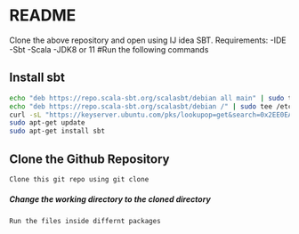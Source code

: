 # README
Clone the above repository and open using IJ idea SBT.
Requirements:
-IDE
-Sbt
-Scala
-JDK8 or 11
#Run the following commands

## Install sbt
```bash
echo "deb https://repo.scala-sbt.org/scalasbt/debian all main" | sudo tee /etc/apt/sources.list.d/sbt.list
echo "deb https://repo.scala-sbt.org/scalasbt/debian /" | sudo tee /etc/apt/sources.list.d/sbt_old.list
curl -sL "https://keyserver.ubuntu.com/pks/lookupop=get&search=0x2EE0EA64E40A89B84B2DF73499E82A75642AC823" | sudo apt-key add
sudo apt-get update
sudo apt-get install sbt
```
## Clone the Github Repository
```bash
Clone this git repo using git clone
```

##### Change the working directory to the cloned directory
```bash
Run the files inside differnt packages

```
